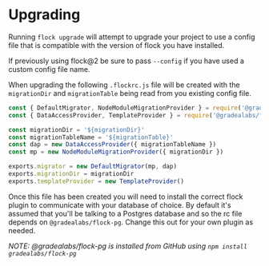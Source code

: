 # Upgrading

Running `flock upgrade` will attempt to upgrade your project to use a config
file that is compatible with the version of flock you have installed.

If previously using flock@2 be sure to pass `--config` if you have used a custom
config file name.

When upgrading the following `.flockrc.js` file will be created with the
`migrationDir` and `migrationTable` being read from you existing config file.

```js
const { DefaultMigrator, NodeModuleMigrationProvider } = require('@gradealabs/flock')
const { DataAccessProvider, TemplateProvider } = require('@gradealabs/flock-pg')

const migrationDir = '${migrationDir}'
const migrationTableName = '${migrationTable}'
const dap = new DataAccessProvider({ migrationTableName })
const mp = new NodeModuleMigrationProvider({ migrationDir })

exports.migrator = new DefaultMigrator(mp, dap)
exports.migrationDir = migrationDir
exports.templateProvider = new TemplateProvider()

```

Once this file has been created you will need to install the correct flock
plugin to communicate with your database of choice. By default it's assumed
that you'll be talking to a Postgres database and so the rc file depends on
`@gradealabs/flock-pg`. Change this out for your own plugin as needed.

*NOTE: @gradealabs/flock-pg is installed from GitHub using `npm install gradealabs/flock-pg`*
